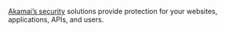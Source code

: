 [Akamai’s security](https://www.akamai.com/us/en/products/security/) solutions provide protection for your websites, applications, APIs, and users.